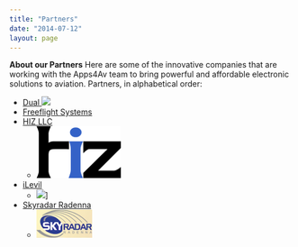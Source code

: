 ```yaml
---
title: "Partners"
date: "2014-07-12"
layout: page
---
```


**About our Partners** Here are some of the innovative companies that
are working with the Apps4Av team to bring powerful and affordable
electronic solutions to aviation. Partners, in alphabetical order:

-   [Dual ![](images/logo.png)](http://gps.dualav.com/explore-by-product/xgps170/) 
-   [Freeflight Systems](http://www.freeflightsystems.com/)
-   [HIZ LLC](https://hiz.ch/index.php/home/adsb-receiver "HIZ")
    -   ![](images/hiz-logo.png)
-   [iLevil](http://www.aviation.levil.com/)
	-   ![](http://nebula.wsimg.com/99bfc56b1b4282b24d78a13a9b45ed57?AccessKeyId=25B2510C35AB96A7E02E&disposition=0&alloworigin=1)]
-   [Skyradar Radenna](http://skyradar.net/)
    -   ![SkyRadar](images/skyradar2.png)
